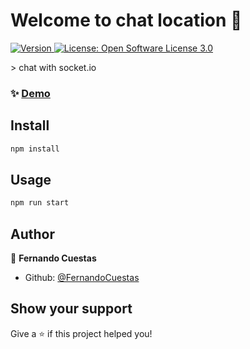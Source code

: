# Welcome to chat location 👋

<p>
  <a href="https://www.npmjs.com/package/api-rest" target="_blank">
    <img alt="Version" src="https://img.shields.io/npm/v/api-rest.svg">
  </a>
  <a href="#" target="_blank">
    <img alt="License: Open Software License 3.0" src="https://img.shields.io/badge/License-Open Software License 3.0-yellow.svg" />
  </a>
</p>
> chat with socket.io

### ✨ [Demo](https://fernando-cuestas-chat-location.herokuapp.com/)

## Install

```sh
npm install
```

## Usage

```sh
npm run start
```

## Author

👤 **Fernando Cuestas**

* Github: [@FernandoCuestas](https://github.com/FernandoCuestas)

## Show your support

Give a ⭐️ if this project helped you!


